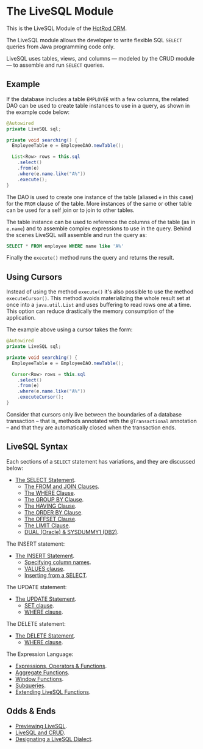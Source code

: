 # The LiveSQL Module

This is the LiveSQL Module of the [HotRod ORM](../README.md).

The LiveSQL module allows the developer to write flexible SQL `SELECT` queries from Java programming code only.

LiveSQL uses tables, views, and columns &mdash; modeled by the CRUD module &mdash; to assemble and run `SELECT` queries.


## Example

If the database includes a table `EMPLOYEE` with a few columns, the related DAO can be used to create table instances to use in a query,
as shown in the example code below:

```java
@Autowired
private LiveSQL sql;

private void searching() {
  EmployeeTable e = EmployeeDAO.newTable();

  List<Row> rows = this.sql
    .select()
    .from(e)
    .where(e.name.like("A%"))
    .execute();
}
```

The DAO is used to create one instance of the table (aliased `e` in this case) for the `FROM` clause of the table. More instances of the same 
or other table can be used for a self join or to join to other tables.

The table instance can be used to reference the columns of the table (as in `e.name`) and to assemble complex expressions to use in the query. 
Behind the scenes LiveSQL will assemble and run the query as:

```sql
SELECT * FROM employee WHERE name like 'A%'
```

Finally the `execute()` method runs the query and returns the result.


## Using Cursors

Instead of using the method `execute()` it's also possible to use the method `executeCursor()`. This method avoids 
materializing the whole result set at once into a `java.util.List` and uses buffering to read rows one at a time. This
option can reduce drastically the memory consumption of the application. 

The example above using a cursor takes the form:

```java
@Autowired
private LiveSQL sql;

private void searching() {
  EmployeeTable e = EmployeeDAO.newTable();

  Cursor<Row> rows = this.sql
    .select()
    .from(e)
    .where(e.name.like("A%"))
    .executeCursor();
}
```

Consider that cursors only live between the boundaries of a database transaction &ndash; that is, methods annotated with the 
`@Transactional` annotation &ndash; and that they are automatically closed when the transaction ends.


## LiveSQL Syntax

Each sections of a `SELECT` statement has variations, and they are discussed below:

- [The SELECT Statement](./syntax/select.md).
    - [The FROM and JOIN Clauses](./syntax/from-and-joins.md).
    - [The WHERE Clause](./syntax/where.md).
    - [The GROUP BY Clause](./syntax/group-by.md).
    - [The HAVING Clause](./syntax/having.md).
    - [The ORDER BY Clause](./syntax/order-by.md).
    - [The OFFSET Clause](./syntax/offset.md).
    - [The LIMIT Clause](./syntax/limit.md).
    - [DUAL (Oracle) &amp; SYSDUMMY1 (DB2)](./syntax/systables.md).

The INSERT statement:

- [The INSERT Statement](./syntax/insert.md).
    - [Specifying column names](./syntax/insert-columns.md).
    - [VALUES clause](./syntax/insert-values.md).
    - [Inserting from a SELECT](./syntax/insert-select.md).

The UPDATE statement:

- [The UPDATE Statement](./syntax/update.md).
    - [SET clause](./syntax/update-set.md).
    - [WHERE clause](./syntax/update-where.md).

The DELETE statement:

- [The DELETE Statement](./syntax/delete.md).
    - [WHERE clause](./syntax/delete-where.md).


The Expression Language:

- [Expressions, Operators &amp; Functions](./syntax/expressions.md).
- [Aggregate Functions](./syntax/aggregate-functions.md).
- [Window Functions](./syntax/window-functions.md).
- [Subqueries](./syntax/subqueries.md).
- [Extending LiveSQL Functions](./extending-livesql-functions.md).


## Odds &amp; Ends

- [Previewing LiveSQL](./previewing-livesql.md).
- [LiveSQL and CRUD](./livesql-and-crud.md).
- [Designating a LiveSQL Dialect](designating-a-livesql-dialect.md).


